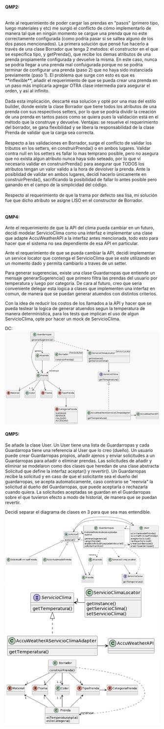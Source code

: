 #### QMP2:
<br/>
Ante al requerimiento de poder cargar las prendas en "pasos" (primero tipo, luego materiales y etc) me surgió el conflicto de cómo implementarlo de manera tal que en ningún momento se cargue una prenda que no este correctamente configurada (como podría pasar si se saltea alguno de los dos pasos mencionados). La primera solución que pensé fue hacerlo a través de una clase Borrador que tenga 2 metodos: el constructor en el que se especifica tipo, y getPrenda(), que recibe los demas atributos de una prenda propiamente configurada y devuelve la misma. En este caso, nunca se podria llegar a una prenda mal confuigurada porque no se podria terminar de configurar una prenda (paso 2) que no haya sido instanciada previamente (paso 1). El problema que surge con esto es que es **inflexible**, añadir el requerimiento de que se pueda crear una prenda en un paso más implicaría agregar OTRA clase intermedia para asegurar el orden, y así al infinito.
<br/>
<br/>
Dada esta implicación, descarté esa solucion y opté por una mas del estilo builder, donde existe la clase Borrador que tiene todos los atributos de una prenda con sus respectivos setters, por lo que se podría dividir la creación de una prenda en tantos pasos como se quiera pues la validación está en el método que la construye y devuelve. Ventajas: se resuelve el requerimiento del borrador, se gana flexibilidad y se libera la responsabilidad de la clase Prenda de validar que la carga sea correcta.
<br/>
<br/>
Respecto a las validaciones en Borrador, surge el conflicto de validar los tributos en los setters, en construirPrenda() o en ambos lugares. Validar contra null en los setters es fallar lo mas temprano posible, pero no asegura que no exista algun atributo nunca haya sido seteado, por lo que ví necesario validar en construirPrenda() para asegurar que TODOS los atributos tengan un valor valido a la hora de deviolver la prenda. Ante la posiblidad de validar en ambos lugares, decidí hacerlo únicamente en construirPrenda(), sacrificando la posibilidad de fallar lo antes posible pero ganando en el campo de la simplicidad del código.
<br/>
<br/>
Respecto al requerimiento de que la trama por defecto sea lisa, mi solución fue que dicho atributo se asigne LISO en el constructor de Borrador.
<br/>
<br/>

#### QMP4:
Ante el requerimiento de que la API del clima pueda cambiar en un futuro, decidi modelar ServicioClima como una interfaz e implementar una clase que adapte AccuWeatherAPI a la interfaz antes mencionada, todo esto para hacer que el sistema no sea dependiente de esa API en particular.

Ante el requerimiento de que se pueda cambiar la API, decidi implementar un service locator que contenga el ServicioClima que se este utilizando en un momento dado y permita cambiarlo a traves de un setter.

Para generar sugerencias, existe una clase Guardarropas que entiende un mensaje generarSugerencia() que primero filtra las prendas del usuario por temperatura y luego por categoria. De cara al futuro, creo que seria conveniente delegar esta logica a clases que implementen una interfaz en comun, de manera que se puedan generar atuendos con distintos criterios.

Con la idea de reducir los costos de los llamados a la API y hacer que se pueda testear la logica de generar atuendos segun la temperatura de manera deterministica, para los tests que implican el uso de algun ServicioClima, opte por hacer un mock de ServicioClima.

DC:
![](class-diagram.png)

#### QMP5:
Se añade la clase User. Un User tiene una lista de Guardarropas y cada Guardarropa tiene una referencia al User que lo creo (dueño). Un usuario puede crear Guardarropas propios, añadir ajenos y enviar solicitudes a un Guardarropas para añadir o eliminar prendas. Las solicitudes de añadir y eliminar se modelaron como dos clases que heredan de una clase abstracta Solicitud que define la interfaz aceptar() y revertir(). Un Guardarropas recibe la solicitud y en caso de que el solicitante sea el dueño del guardarropas, se acepta automaticamente, caso contrario se "reenvía" la solicitud al dueño del Guardarropas, que puede aceptarla o rechazarla cuando quiera. La solicitudes aceptadas se guardan en el Guardarropas sobre el que tuvieron efecto a modo de historial, de manera que se puedan revertir.

Decidí separar el diagrama de clases en 3 para que sea mas entendible.
![](Docs/usuario.png)
![](Docs/servicioClima.png)
![](Docs/prenda.png)
